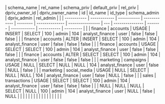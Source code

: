 | schema_name | rel_name     | schema_priv | default_priv | rel_priv | dpriv_owner_id | dpriv_owner_name | id  | id_name         | id_type | schema_admin | dpriv_admin | rel_admin |  |
| ----------- | ------------ | ----------- | ------------ | -------- | -------------- | ---------------- | --- | --------------- | ------- | ------------ | ----------- | --------- |  |
| finance     | accounts     | USAGE       | INSERT       | SELECT   | 100            | admin            | 104 | analyst_finance | user    | false        | false       | false     |  |
| finance     | accounts     | ALTER       | INSERT       | SELECT   | 100            | admin            | 104 | analyst_finance | user    | false        | false       | false     |  |
| finance     | accounts     | USAGE       | SELECT       | SELECT   | 100            | admin            | 104 | analyst_finance | user    | false        | false       | false     |  |
| finance     | accounts     | ALTER       | SELECT       | SELECT   | 100            | admin            | 104 | analyst_finance | user    | false        | false       | false     |  |
| marketing   | campaigns    | USAGE       | NULL         | SELECT   | NULL           | NULL             | 104 | analyst_finance | user    | false        | NULL        | false     |  |
| marketing   | social_media | USAGE       | NULL         | SELECT   | NULL           | NULL             | 104 | analyst_finance | user    | false        | NULL        | false     |  |
| sales       | transactions | USAGE       | SELECT       | SELECT   | 100            | admin            | 104 | analyst_finance | user    | false        | false       | false     |  |
| NULL        | NULL         | NULL        | SELECT       | NULL     | 100            | admin            | 104 | analyst_finance | user    | NULL         | false       | NULL      |  |
|             |              |             |              |          |                |                  |     |                 |         |              |             |           |  |